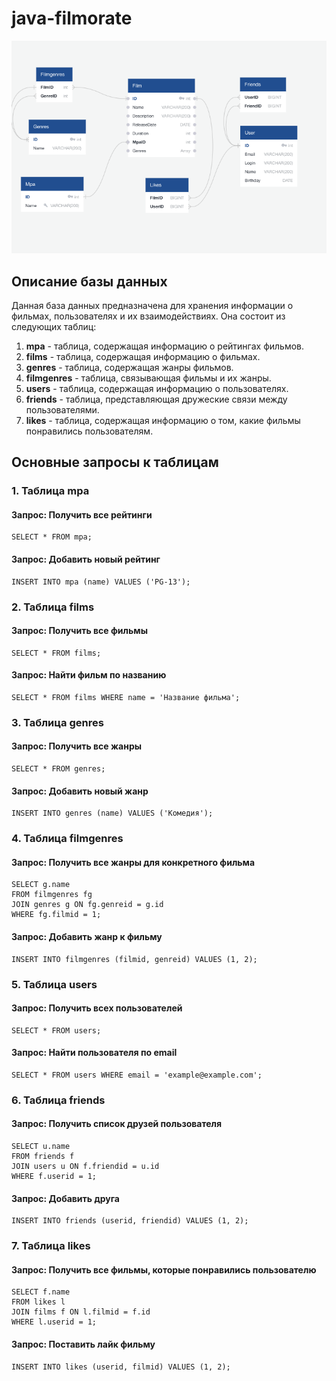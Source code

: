 # java-filmorate

![Диаграмма](img/diagram.png)

## Описание базы данных

Данная база данных предназначена для хранения информации о фильмах, пользователях и их взаимодействиях. Она состоит из следующих таблиц:

1. **mpa** - таблица, содержащая информацию о рейтингах фильмов.
2. **films** - таблица, содержащая информацию о фильмах.
3. **genres** - таблица, содержащая жанры фильмов.
4. **filmgenres** - таблица, связывающая фильмы и их жанры.
5. **users** - таблица, содержащая информацию о пользователях.
6. **friends** - таблица, представляющая дружеские связи между пользователями.
7. **likes** - таблица, содержащая информацию о том, какие фильмы понравились пользователям.

## Основные запросы к таблицам

### 1. Таблица mpa

#### Запрос: Получить все рейтинги
```
SELECT * FROM mpa;
```

#### Запрос: Добавить новый рейтинг
```
INSERT INTO mpa (name) VALUES ('PG-13');
```

### 2. Таблица films

#### Запрос: Получить все фильмы
```
SELECT * FROM films;
```

#### Запрос: Найти фильм по названию
```
SELECT * FROM films WHERE name = 'Название фильма';
```

### 3. Таблица genres

#### Запрос: Получить все жанры
```
SELECT * FROM genres;
```

#### Запрос: Добавить новый жанр
```
INSERT INTO genres (name) VALUES ('Комедия');
```

### 4. Таблица filmgenres

#### Запрос: Получить все жанры для конкретного фильма
```
SELECT g.name
FROM filmgenres fg
JOIN genres g ON fg.genreid = g.id
WHERE fg.filmid = 1;
```

#### Запрос: Добавить жанр к фильму
```
INSERT INTO filmgenres (filmid, genreid) VALUES (1, 2); 
```

### 5. Таблица users

#### Запрос: Получить всех пользователей
```
SELECT * FROM users;
```

#### Запрос: Найти пользователя по email
```
SELECT * FROM users WHERE email = 'example@example.com';
```

### 6. Таблица friends

#### Запрос: Получить список друзей пользователя
```
SELECT u.name
FROM friends f
JOIN users u ON f.friendid = u.id
WHERE f.userid = 1;
```

#### Запрос: Добавить друга
```
INSERT INTO friends (userid, friendid) VALUES (1, 2); 
```

### 7. Таблица likes

#### Запрос: Получить все фильмы, которые понравились пользователю
```
SELECT f.name
FROM likes l
JOIN films f ON l.filmid = f.id
WHERE l.userid = 1;
```

#### Запрос: Поставить лайк фильму
```
INSERT INTO likes (userid, filmid) VALUES (1, 2); 
```
